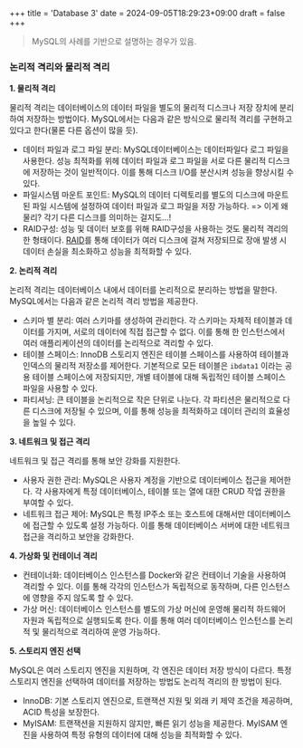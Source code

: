 +++
title = 'Database 3'
date = 2024-09-05T18:29:23+09:00
draft = false
+++

> MySQL의 사례를 기반으로 설명하는 경우가 있음.

### 논리적 격리와 물리적 격리

**1. 물리적 격리**

물리적 격리는 데이터베이스의 데이터 파일을 별도의 물리적 디스크나 저장 장치에 분리하여 저장하는 방법이다.
MySQL에서는 다음과 같은 방식으로 물리적 격리를 구현하고 있다고 한다(물론 다른 옵션이 많을 듯).

- 데이터 파일과 로그 파일 분리: MySQL데이터베이스는 데이터파일다 로그 파일을 사용한다. 성능 최적화를 위헤 데이터 파일과 로그 파일을 서로 다른 물리적 디스크에 저장하는 것이 일반적이다. 이를 통해 디스크 I/O를 분산시켜 성능을 향상시킬 수 있다.
- 파일시스템 마운트 포인트: MySQL의 데이터 디렉토리를 별도의 디스크에 마운트된 파일 시스템에 설정하여 데이터 파일과 로그 파일을 저장 가능하다. => 이게 왜 물리? 각기 다른 디스크를 의미하는 걸지도...!
- RAID구성: 성능 및 데이터 보호를 위해 RAID구성을 사용하는 것도 물리적 격리의 한 형태이다. [RAID](https://devocean.sk.com/blog/techBoardDetail.do?ID=163608)를 통해 데이터가 여러 디스크에 걸쳐 저장되므로 장애 발생 시 데이터 손실을 최소화하고 성능을 최적화할 수 있다.

**2. 논리적 격리**

논리적 격리는 데이터베이스 내에서 데이터를 논리적으로 분리하는 방법을 말한다. MySQL에서는 다음과 같은 논리적 격리 방법을 제공한다.

- 스키마 별 분리: 여러 스키마를 생성하여 관리한다. 각 스키마는 자체적 테이블과 데이터를 가지며, 서로의 데이터에 직접 접근할 수 없다. 이를 통해 한 인스턴스에서 여러 애플리케이션의 데이터를 논리적으로 격리할 수 있다.
- 테이블 스페이스: InnoDB 스토리지 엔진은 테이블 스페이스를 사용하여 테이블과 인덱스의 물리적 저장소를 제어한다. 기본적으로 모든 테이블은 `ibdata1` 이라는 공용 테이블 스페이스에 저장되지만, 개별 테이블에 대해 독립적인 테이블 스페이스 파일을 사용할 수 있다.
- 파티셔닝: 큰 테이블을 논리적으로 작은 단위로 나눈다. 각 파티션은 물리적으로 다른 디스크에 저장될 수 있으며, 이를 통해 성능을 최적화하고 데이터 관리의 효율성을 높일 수 있다.

**3. 네트워크 및 접근 격리**

네트워크 및 접근 격리를 통해 보안 강화를 지원한다.

- 사용자 권한 관리: MySQL은 사용자 계정을 기반으로 데이터베이스 접근을 제어한다. 각 사용자에게 특정 데이터베이스, 테이블 또는 열에 대한 CRUD 작업 권한을 부여할 수 있다.
- 네트워크 접근 제어: MySQL은 특정 IP주소 또는 호스트에 대해서만 데이터베이스에 접근할 수 있도록 설정 가능하다. 이를 통해 데이터베이스 서버에 대한 네트워크 접근을 격리하고 보안을 강화한다.

**4. 가상화 및 컨테이너 격리**

- 컨테이너화: 데이터베이스 인스턴스를 Docker와 같은 컨테이너 기술을 사용하여 격리할 수 있다. 이를 통해 각각의 인스턴스가 독립적으로 동작하며, 다른 인스턴스에 영향을 주지 않도록 할 수 있다.
- 가상 머신: 데이터베이스 인스턴스를 별도의 가상 머신에 운영해 물리적 하드웨어 자원과 독립적으로 실행되도록 한다. 이를 통해 여러 데이터베이스 인스턴스를 논리적 및 물리적으로 격리하여 운영 가능하다.

**5. 스토리지 엔진 선택**

MySQL은 여러 스토리지 엔진을 지원하며, 각 엔진은 데이터 저장 방식이 다르다. 특정 스토리지 엔진을 선택하여 데이터를 저장하는 방법도 논리적 격리의 한 방법이 된다.

- InnoDB: 기본 스토리지 엔진으로, 트랜잭션 지원 및 외래 키 제약 조건을 제공하며, ACID 특성을 보장한다.
- MyISAM: 트랜잭션을 지원하지 않지만, 빠른 읽기 성능을 제공한다. MyISAM 엔진을 사용하여 특정 유형의 데이터에 대해 성능을 최적화할 수 있다.